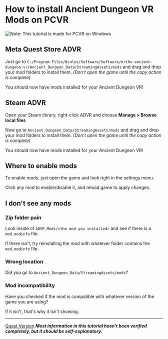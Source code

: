 # How to install Ancient Dungeon VR Mods on PCVR
![Note: This tutorial is made for PCVR on Windows](https://img.shields.io/badge/NOTE-This_tutorial_is_made_for_PCVR_on_Windows.-fc3232)
## Meta Quest Store ADVR
Just go to `C:/Program Files/Oculus/Software/Software/erthu-ancient-dungeon-vr/Ancient_Dungeon_Data/StreamingAssets/mods` and drag and drop your mod folders to install them. *(Don't open the game until the copy action is complete)*

You should now have mods installed for your Ancient Dungeon VR!

## Steam ADVR
Open your Steam library, right-click ADVR and choose **Manage > Browse local files**

Now go to `Ancient_Dungeon_Data/StreamingAssets/mods` and drag and drop your mod folders to install them. *(Don't open the game until the copy action is complete)*

You should now have mods installed for your Ancient Dungeon VR!

## Where to enable mods
To enable mods, just open the game and look right in the settings menu.

Click any mod to enable/disable it, and reload game to apply changes.

## I don't see any mods
### Zip folder pain
Look inside of `ADVR_Mods/<the mod you installed>` and see if there is a `mod.modinfo` file.

If there isn't, try reinstalling the mod with whatever folder contains the `mod.modinfo` file.
### Wrong location
Did you go to `Ancient_Dungeon_Data/StreamingAssets/mods`?
### Mod incompatibility
Have you checked if the mod is compatible with whatever version of the game you are using?

If it isn't, that's why it isn't showing.

---

[Quest Version](https://rbryan.me/tutorials/advr_installing_mods)
***Most information in this tutorial hasn't been verified completely, but it should be self-explanatory.***